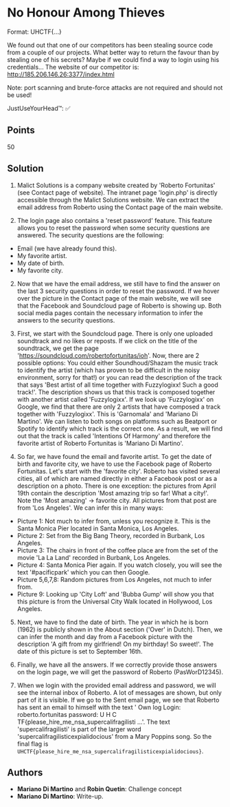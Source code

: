 # No Honour Among Thieves

Format: UHCTF{...}

We found out that one of our competitors has been stealing source code from a couple of our projects. What better way to return the favour than by stealing one of his secrets? Maybe if we could find a way to login using his credentials...
The website of our competitor is: http://185.206.146.26:3377/index.html

Note: port scanning and brute-force attacks are not required and should not be used!

JustUseYourHead™: ✅


## Points

50

## Solution

1. Malict Solutions is a company website created by 'Roberto Fortunitas' (see Contact page of website). The intranet page 'login.php' is directly accessible through the Malict Solutions website. We can extract the email address from Roberto using the Contact page of the main website.

2. The login page also contains a 'reset password' feature. This feature allows you to reset the password when some security questions are answered. The security questions are the following:

- Email  (we have already found this).
- My favorite artist.
- My date of birth.
- My favorite city.

2. Now that we have the email address, we still have to find the answer on the last 3 security questions in order to reset the password. If we hover over the picture in the Contact page of the main website, we will see that the Facebook and Soundcloud page of Roberto is showing up. Both social media pages contain the necessary information to infer the answers to the security questions.

3. First, we start with the Soundcloud page. There is only one uploaded soundtrack and no likes or reposts. If we click on the title of the soundtrack, we get the page 'https://soundcloud.com/robertofortunitas/ioh'. Now, there are 2 possible options: You could either Soundhoud/Shazam the music track to identify the artist (which has proven to be difficult in the noisy environment, sorry for that!) or you can read the description of the track that says 'Best artist of all time together with Fuzzylogixx! Such a good track!'. The description shows us that this track is composed together with another artist called 'Fuzzylogixx'. If we look up 'Fuzzylogixx' on Google, we find that there are only 2 artists that have composed a track together with 'Fuzzylogixx'. This is 'Garnomala' and 'Mariano Di Martino'. We can listen to both songs on platforms such as Beatport or Spotify to identify which track is the correct one. As a result, we will find out that the track is called 'Intentions Of Harmony' and therefore the favorite artist of Roberto Fortunitas is 'Mariano Di Martino'.

4. So far, we have found the email and favorite artist. To get the date of birth and favorite city, we have to use the Facebook page of Roberto Fortunitas. Let's start with the 'favorite city'. Roberto has visited several cities, all of which are named directly in either a Facebook post or as a description on a photo. There is one exception: the pictures from April 19th contain the description 'Most amazing trip so far! What a city!'. Note the 'Most amazing' -> favorite city. All pictures from that post are from 'Los Angeles'. We can infer this in many ways:
- Picture 1: Not much to infer from, unless you recognize it. This is the Santa Monica Pier located in Santa Monica, Los Angeles.
- Picture 2: Set from the Big Bang Theory, recorded in Burbank, Los Angeles.
- Picture 3: The chairs in front of the coffee place are from the set of the movie 'La La Land' recorded in Burbank, Los Angeles.
- Picture 4: Santa Monica Pier again. If you watch closely, you will see the text '#pacificpark' which you can then Google.
- Picture 5,6,7,8: Random pictures from Los Angeles, not much to infer from.
- Picture 9: Looking up 'City Loft' and 'Bubba Gump' will show you that this picture is from the Universal City Walk located in Hollywood, Los Angeles.

5. Next, we have to find the date of birth. The year in which he is born (1962) is publicly shown in the About section ('Over' in Dutch).
Then, we can infer the month and day from a Facebook picture with the description 'A gift from my girlfriend! On my birthday! So sweet!'. The date of this picture is set to September 16th.

6. Finally, we have all the answers. If we correctly provide those answers on the login page, we will get the password of Roberto (PasWorD12345).

7. When we login with the provided email address and password, we will see the internal inbox of Roberto. A lot of messages are shown, but only part of it is visible. If we go to the Sent email page, we see that Roberto has sent an email to himself with the text '
Own log Login: roberto.fortunitas password: U H C TF{please_hire_me_nsa_supercalifragilisti ...'. The text 'supercalifragilisti' is part of the larger word 'supercalifragilisticexpialidocious' from a Mary Poppins song. So the final flag is `UHCTF{please_hire_me_nsa_supercalifragilisticexpialidocious}`.



## Authors

* **Mariano Di Martino** and **Robin Quetin**: Challenge concept
* **Mariano Di Martino**: Write-up.



